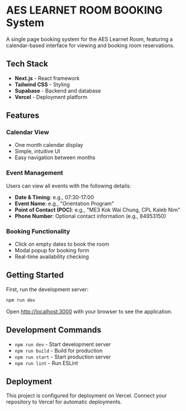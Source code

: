 # AES LEARNET ROOM BOOKING System

A single page booking system for the AES Learnet Room, featuring a calendar-based interface for viewing and booking room reservations.

## Tech Stack

- **Next.js** - React framework
- **Tailwind CSS** - Styling
- **Supabase** - Backend and database
- **Vercel** - Deployment platform

## Features

### Calendar View
- One month calendar display
- Simple, intuitive UI
- Easy navigation between months

### Event Management
Users can view all events with the following details:
- **Date & Timing**: e.g., 07:30-17:00
- **Event Name**: e.g., "Orientation Program"
- **Point of Contact (POC)**: e.g., "ME3 Kok Wai Chung, CPL Kaleb Nim"
- **Phone Number**: Optional contact information (e.g., 84953150)

### Booking Functionality
- Click on empty dates to book the room
- Modal popup for booking form
- Real-time availability checking

## Getting Started

First, run the development server:

```bash
npm run dev
```

Open [http://localhost:3000](http://localhost:3000) with your browser to see the application.

## Development Commands

- `npm run dev` - Start development server
- `npm run build` - Build for production
- `npm run start` - Start production server
- `npm run lint` - Run ESLint

## Deployment

This project is configured for deployment on Vercel. Connect your repository to Vercel for automatic deployments.
